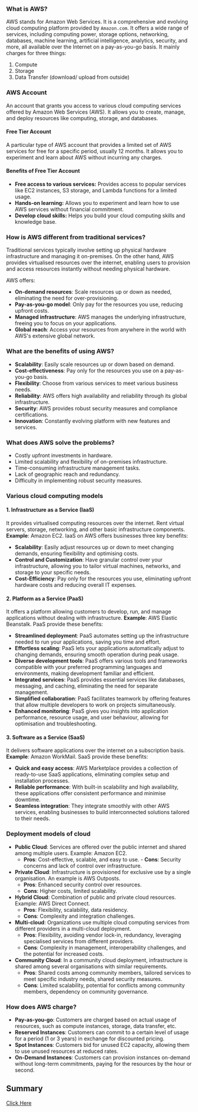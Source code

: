 ### What is AWS?
AWS stands for Amazon Web Services. It is a comprehensive and evolving cloud computing platform provided by `Amazon.com`. It offers a wide range of services, including computing power, storage options, networking, databases, machine learning, artificial intelligence, analytics, security, and more, all available over the Internet on a pay-as-you-go basis.
It mainly charges for three things:
1. Compute
2. Storage
3. Data Transfer (download/ upload from outside)

### AWS Account
An account that grants you access to various cloud computing services offered by Amazon Web Services (AWS). It allows you to create, manage, and deploy resources like computing, storage, and databases.

#### Free Tier Account
A particular type of AWS account that provides a limited set of AWS services for free for a specific period, usually 12 months. It allows you to experiment and learn about AWS without incurring any charges.

#### Benefits of Free Tier Account
* **Free access to various services:** Provides access to popular services like EC2 instances, S3 storage, and Lambda functions for a limited usage.
* **Hands-on learning:** Allows you to experiment and learn how to use AWS services without financial commitment.
* **Develop cloud skills:** Helps you build your cloud computing skills and knowledge base.

### How is AWS different from traditional services?
Traditional services typically involve setting up physical hardware infrastructure and managing it on-premises. On the other hand, AWS provides virtualised resources over the internet, enabling users to provision and access resources instantly without needing physical hardware. 

AWS offers:
- **On-demand resources**: Scale resources up or down as needed, eliminating the need for over-provisioning.
- **Pay-as-you-go model**: Only pay for the resources you use, reducing upfront costs.
- **Managed infrastructure**: AWS manages the underlying infrastructure, freeing you to focus on your applications.
- **Global reach**: Access your resources from anywhere in the world with AWS's extensive global network.

### What are the benefits of using AWS?
- **Scalability**: Easily scale resources up or down based on demand.
- **Cost-effectiveness**: Pay only for the resources you use on a pay-as-you-go basis.
- **Flexibility**: Choose from various services to meet various business needs.
- **Reliability**: AWS offers high availability and reliability through its global infrastructure.
- **Security**: AWS provides robust security measures and compliance certifications.
- **Innovation**: Constantly evolving platform with new features and services.

### What does AWS solve the problems?
- Costly upfront investments in hardware.
- Limited scalability and flexibility of on-premises infrastructure.
- Time-consuming infrastructure management tasks.
- Lack of geographic reach and redundancy.
- Difficulty in implementing robust security measures.

### Various cloud computing models
#### 1. Infrastructure as a Service (IaaS)
It provides virtualised computing resources over the internet. Rent virtual servers, storage, networking, and other basic infrastructure components. **Example**: Amazon EC2. IaaS on AWS offers businesses three key benefits:
- **Scalability**: Easily adjust resources up or down to meet changing demands, ensuring flexibility and optimising costs.
- **Control and Customization**: Have granular control over your infrastructure, allowing you to tailor virtual machines, networks, and storage to your specific needs.
- **Cost-Efficiency**: Pay only for the resources you use, eliminating upfront hardware costs and reducing overall IT expenses.

#### 2. Platform as a Service (PaaS)
It offers a platform allowing customers to develop, run, and manage applications without dealing with infrastructure. **Example**: AWS Elastic Beanstalk. PaaS provide these benefits:
- **Streamlined deployment**: PaaS automates setting up the infrastructure needed to run your applications, saving you time and effort.
- **Effortless scaling**: PaaS lets your applications automatically adjust to changing demands, ensuring smooth operation during peak usage.
- **Diverse development tools**: PaaS offers various tools and frameworks compatible with your preferred programming languages and environments, making development familiar and efficient.
- **Integrated services**: PaaS provides essential services like databases, messaging, and caching, eliminating the need for separate management.
- **Simplified collaboration**: PaaS facilitates teamwork by offering features that allow multiple developers to work on projects simultaneously.
- **Enhanced monitoring**: PaaS gives you insights into application performance, resource usage, and user behaviour, allowing for optimisation and troubleshooting.

#### 3. Software as a Service (SaaS)
It delivers software applications over the internet on a subscription basis. **Example**: Amazon WorkMail. SaaS provide these benefits:
- **Quick and easy access**: AWS Marketplace provides a collection of ready-to-use SaaS applications, eliminating complex setup and installation processes.
- **Reliable performance**: With built-in scalability and high availability, these applications offer consistent performance and minimise downtime.
- **Seamless integration**: They integrate smoothly with other AWS services, enabling businesses to build interconnected solutions tailored to their needs.

### Deployment models of cloud
- **Public Cloud**: Services are offered over the public internet and shared among multiple users. Example: Amazon EC2.
    - **Pros**: Cost-effective, scalable, and easy to use. - **Cons**: Security concerns and lack of control over infrastructure. 
- **Private Cloud**: Infrastructure is provisioned for exclusive use by a single organisation. An example is AWS Outposts.
    - **Pros**: Enhanced security control over resources. 
    - **Cons**: Higher costs, limited scalability. 
- **Hybrid Cloud**: Combination of public and private cloud resources. Example: AWS Direct Connect.
    - **Pros**: Flexibility, scalability, data residency. 
    - **Cons**: Complexity and integration challenges. 
- **Multi-cloud**: Organizations use multiple cloud computing services from different providers in a multi-cloud deployment. 
    - **Pros**: Flexibility, avoiding vendor lock-in, redundancy, leveraging specialised services from different providers.
    - **Cons**: Complexity in management, interoperability challenges, and the potential for increased costs.
- **Community Cloud**: In a community cloud deployment, infrastructure is shared among several organisations with similar requirements.
    - **Pros**: Shared costs among community members, tailored services to meet specific industry needs, shared security measures.
    - **Cons**: Limited scalability, potential for conflicts among community members, dependency on community governance.

### How does AWS charge?
- **Pay-as-you-go**: Customers are charged based on actual usage of resources, such as compute instances, storage, data transfer, etc.
- **Reserved Instances**: Customers can commit to a certain level of usage for a period (1 or 3 years) in exchange for discounted pricing.
- **Spot Instances**: Customers bid for unused EC2 capacity, allowing them to use unused resources at reduced rates.
- **On-Demand Instances**: Customers can provision instances on-demand without long-term commitments, paying for the resources by the hour or second.


## Summary
[Click Here](https://www.notion.so/AWS-Basics-c5585a1c959c4affb7618a26a6110651?pvs=4)


